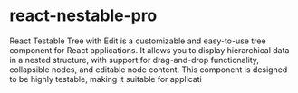 # react-nestable-pro
React Testable Tree with Edit is a customizable and easy-to-use tree component for React applications. It allows you to display hierarchical data in a nested structure, with support for drag-and-drop functionality, collapsible nodes, and editable node content. This component is designed to be highly testable, making it suitable for applicati
